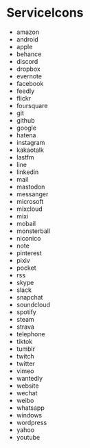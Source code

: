 # ServiceIcons
-  amazon
-  android
-  apple
-  behance
-  discord
-  dropbox
-  evernote
-  facebook
-  feedly
-  flickr
-  foursquare
-  git
-  github
-  google
-  hatena
-  instagram
-  kakaotalk
-  lastfm
-  line
-  linkedin
-  mail
-  mastodon
-  messanger
-  microsoft
-  mixcloud
-  mixi
-  mobail
-  monsterball
-  niconico
-  note
-  pinterest
-  pixiv
-  pocket
-  rss
-  skype
-  slack
-  snapchat
-  soundcloud
-  spotify
-  steam
-  strava
-  telephone
-  tiktok
-  tumblr
-  twitch
-  twitter
-  vimeo
-  wantedly
-  website
-  wechat
-  weibo
-  whatsapp
-  windows
-  wordpress
-  yahoo
-  youtube
